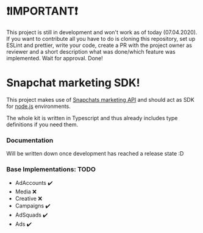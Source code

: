 # ❗IMPORTANT❗
This project is still in development and won't work as of today (07.04.2020). If you want to contribute all you have to do is cloning this repository, set up ESLint and prettier, write your code, create a PR with the project owner as reviewer and a short description what was done/which feature was implemented. 
Wait for approval. Done!

# Snapchat marketing SDK!

This project makes use of [Snapchats marketing API](https://developers.snapchat.com/api/docs/) and should act as SDK for [node.js](https://nodejs.org/) environments.

The whole kit is written in Typescript and thus already includes type definitions if you need them.

### Documentation

Will be written down once development has reached a release state :D

### Base Implementations: TODO

 - AdAccounts	  ✔️
 - Media				❌
 - Creative			❌
 - Campaigns		✔️
 - AdSquads		  ✔️
 - Ads					✔️

